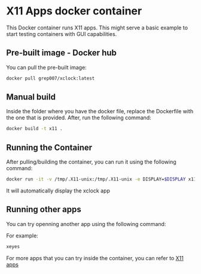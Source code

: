 # X11 Apps docker container

This Docker container runs X11 apps. This might serve a basic example to start testing containers with GUI capabilities.

## Pre-built image - Docker hub

You can pull the pre-built image:

```bash
docker pull grep007/xclock:latest
```

## Manual build

Inside the folder where you have the docker file, replace the Dockerfile with the one that is provided. After, run the following command:

```bash
docker build -t x11 .
```

## Running the Container

After pulling/building the container, you can run it using the following command:

```bash
docker run -it -v /tmp/.X11-unix:/tmp/.X11-unix -e DISPLAY=$DISPLAY x11
```
It will automatically display the xclock app

## Running other apps

You can try openning another app using the following command:

For example:

```bash
xeyes
```
For more apps that you can try inside the container, you can refer to [X11 apps](https://packages.gentoo.org/categories/x11-apps)
